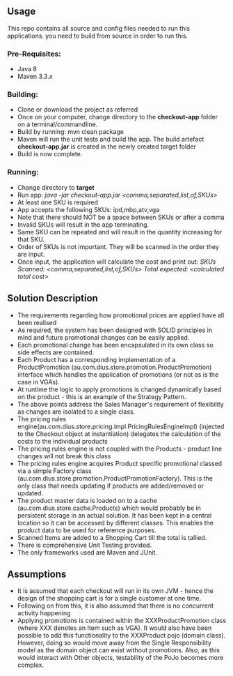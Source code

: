 <h2>Usage</h2>
<p>
This repo contains all source and config files needed to run this applications. you need to build from source in order to run this.
</p>

<h3>Pre-Requisites:</h3>
<p>
<ul>
<li>Java 8</li>
<li>Maven 3.3.x</li>
</ul>
</p>

<h3>Building:</h3>
<p>
<ul>
<li>Clone or download the project as referred</li>
<li>Once on your computer, change directory to the <strong>checkout-app</strong> folder on a terminal/commandline.</li>
<li>Build by running: mvn clean package</li>
<li>Maven will run the unit tests and build the app. The build artefact <strong>checkout-app.jar</strong> is created in the newly created target folder</li>
<li>Build is now complete.</li>
</ul>
</p>

<h3>Running:</h3>
<p>
<ul>
<li>Change directory to <strong>target</strong></li>
<li>Run app: <i>java -jar checkout-app.jar &lt;comma,separated,list,of,SKUs&gt;</i></li>
<li>At least one SKU is required</li>
<li>App accepts the following SKUs: ipd,mbp,atv,vga</li>
<li>Note that there should NOT be a space between SKUs or after a comma</li>
<li>Invalid SKUs will result in the app terminating.</li>
<li>Same SKU can be repeated and will result in the quantity increasing for that SKU. </li>
<li>Order of SKUs is not important. They will be scanned in the order they are input.</li>
<li>Once input, the application will calculate the cost and print out: <i>SKUs Scanned: &lt;comma,separated,list,of,SKUs&gt; Total expected: &lt;calculated total cost&gt;</i></li>
</ul>
</p>

<h2>Solution Description</h2>
<ul>
<li>The requirements regarding how promotional prices are applied have all been realised</li>
<li>As required, the system has been designed with SOLID principles in mind and future promotional changes can be easily applied.</li>
<li>Each promotional change has been encapsulated in its own class so side effects are contained.</li>
<li>Each Product has a corresponding implementation of a ProductPromotion (au.com.dius.store.promotion.ProductPromotion) interface which handles the application of promotions (or not as is the case in VGAs).</li>
<li>At runtime the logic to apply promotions is changed dynamically based on the product - this is an example of the Strategy Pattern.</li>
<li>The above points address the Sales Manager's requirement of flexibility as changes are isolated to a single class.</li>
<li>The pricing rules engine(au.com.dius.store.pricing.impl.PricingRulesEngineImpl) (injected to the Checkout object at instantiation) delegates the calculation of the costs to the individual products</li>
<li>The pricing rules engine is not coupled with the Products - product line changes will not break this class</li>
<li>The pricing rules engine acquires Product specific promotional classed via a simple Factory class (au.com.dius.store.promotion.ProductPromotionFactory). This is the only class that needs updating if products are added/removed or updated.</li>
<li>The product master data is loaded on to a cache (au.com.dius.store.cache.Products) which would probably be in persistent storage in an actual solution. It has been kept in a central location so it can be accessed by different classes. This enables the product data to be used for reference purposes.</li>
<li>Scanned Items are added to a Shopping Cart till the total is tallied.</li>
<li>There is comprehensive Unit Testing provided.</li>
<li>The only frameworks used are Maven and JUnit.</li>
</ul>

<h2>Assumptions</h2>
<ul>
<li>It is assumed that each checkout will run in its own JVM - hence the design of the shopping cart is for a single customer at one time.</li>
<li>Following on from this, it is also assumed that there is no concurrent activity happening</li>
<li>Applying promotions is contained within the XXXProductPromotion class (where XXX denotes an Item such as VGA). It would also have been possible to add this functionality to the XXXProduct pojo (domain class). However, doing so would move away from the Single Responsibility model as the domain object can exist without promotions. Also, as this would interact with Other objects, testability of the PoJo becomes more complex.</li>
</ul>

